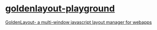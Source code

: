 [goldenlayout-playground](https://dirkarnez.github.io/goldenlayout-playground/)
===============================================================================
[GoldenLayout- a multi-window javascript layout manager for webapps](https://golden-layout.com/examples/)
